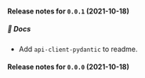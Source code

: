 
#### Release notes for `0.0.1` (2021-10-18)

##### 📝 Docs

- Add `api-client-pydantic` to readme.


#### Release notes for `0.0.0` (2021-10-18)
